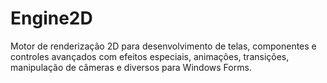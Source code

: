 # Engine2D

Motor de renderização 2D para desenvolvimento de telas, componentes e controles avançados com efeitos especiais, animações, transições, manipulação de câmeras e diversos para Windows Forms.

